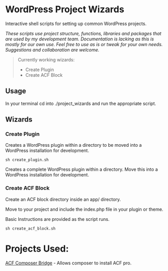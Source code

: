 # WordPress Project Wizards

Interactive shell scripts for setting up common WordPress projects. 

_These scripts use project structure, functions, libraries and packages that are used by my development team. Documentation is lacking as this is mostly for our own use. 
Feel free to use as is or tweak for your own needs. Suggestions and collaboration are welcome._

> Currently working wizards:
> * Create Plugin
> * Create ACF Block

## Usage
In your terminal cd into ./project_wizards and run the appropriate script.

## Wizards

### Create Plugin
Creates a WordPress plugin within a directory to be moved into a WordPress installation for development.

```sh create_plugin.sh```

Creates a complete WordPress plugin within a directory. Move this into a WordPress installation for development.


### Create ACF Block
Create an ACF block directory inside an app/ directory. 

Move to your project and include the index.php file in your plugin or theme. 

Basic Instructions are provided as the script runs.

```sh create_acf_block.sh```



# Projects Used:

[ACF Composer Bridge](https://github.com/pivvenit/acf-composer-bridge) - Allows composer to install ACF pro. 


